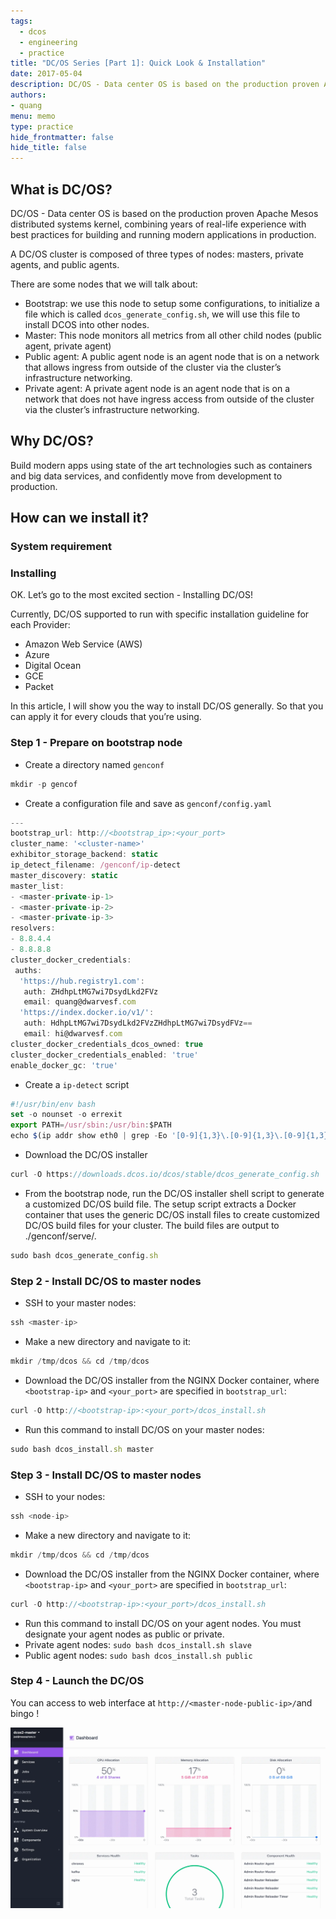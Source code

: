 ```yaml
---
tags: 
  - dcos
  - engineering
  - practice
title: "DC/OS Series [Part 1]: Quick Look & Installation"
date: 2017-05-04
description: DC/OS - Data center OS is based on the production proven Apache Mesos distributed systems kernel, combining years of real-life experience with best practices for building and running modern applications in production.
authors: 
- quang
menu: memo
type: practice
hide_frontmatter: false
hide_title: false
---
```


## What is DC/OS?
DC/OS - Data center OS is based on the production proven Apache Mesos distributed systems kernel, combining years of real-life experience with best practices for building and running modern applications in production.

A DC/OS cluster is composed of three types of nodes: masters, private agents, and public agents.

There are some nodes that we will talk about:

* Bootstrap: we use this node to setup some configurations, to initialize a file which is called `dcos_generate_config.sh`, we will use this file to install DCOS into other nodes.
* Master: This node monitors all metrics from all other child nodes (public agent, private agent)
* Public agent: A public agent node is an agent node that is on a network that allows ingress from outside of the cluster via the cluster’s infrastructure networking.
* Private agent: A private agent node is an agent node that is on a network that does not have ingress access from outside of the cluster via the cluster’s infrastructure networking.

## Why DC/OS?
Build modern apps using state of the art technologies such as containers and big data services, and confidently move from development to production.

## How can we install it?
### System requirement
### Installing
OK. Let’s go to the most excited section - Installing DC/OS!

Currently, DC/OS supported to run with specific installation guideline for each Provider:

* Amazon Web Service (AWS)
* Azure
* Digital Ocean
* GCE
* Packet

In this article, I will show you the way to install DC/OS generally. So that you can apply it for every clouds that you’re using.

### Step 1 - Prepare on bootstrap node
* Create a directory named `genconf`

```javascript
mkdir -p gencof
```

* Create a configuration file and save as `genconf/config.yaml`

```javascript
---
bootstrap_url: http://<bootstrap_ip>:<your_port>
cluster_name: '<cluster-name>'
exhibitor_storage_backend: static
ip_detect_filename: /genconf/ip-detect
master_discovery: static
master_list:
- <master-private-ip-1>
- <master-private-ip-2>
- <master-private-ip-3>
resolvers:
- 8.8.4.4
- 8.8.8.8
cluster_docker_credentials:
 auths:
  'https://hub.registry1.com':
   auth: ZHdhpLtMG7wi7DsydLkd2FVz
   email: quang@dwarvesf.com
  'https://index.docker.io/v1/':
   auth: HdhpLtMG7wi7DsydLkd2FVzZHdhpLtMG7wi7DsydFVz==
   email: hi@dwarvesf.com
cluster_docker_credentials_dcos_owned: true
cluster_docker_credentials_enabled: 'true'
enable_docker_gc: 'true'
```

* Create a `ip-detect` script

```javascript
#!/usr/bin/env bash
set -o nounset -o errexit
export PATH=/usr/sbin:/usr/bin:$PATH
echo $(ip addr show eth0 | grep -Eo '[0-9]{1,3}\.[0-9]{1,3}\.[0-9]{1,3}\.[0-9]{1,3}' | head -1)
```

* Download the DC/OS installer

```javascript
curl -O https://downloads.dcos.io/dcos/stable/dcos_generate_config.sh
```

* From the bootstrap node, run the DC/OS installer shell script to generate a customized DC/OS build file. The setup script extracts a Docker container that uses the generic DC/OS install files to create customized DC/OS build files for your cluster. The build files are output to ./genconf/serve/.

```javascript
sudo bash dcos_generate_config.sh
```

### Step 2 - Install DC/OS to master nodes
* SSH to your master nodes:

```javascript
ssh <master-ip>
```

* Make a new directory and navigate to it:

```javascript
mkdir /tmp/dcos && cd /tmp/dcos
```

* Download the DC/OS installer from the NGINX Docker container, where `<bootstrap-ip>` and `<your_port>` are specified in `bootstrap_url`:

```javascript
curl -O http://<bootstrap-ip>:<your_port>/dcos_install.sh
```

* Run this command to install DC/OS on your master nodes:

```javascript
sudo bash dcos_install.sh master
```

### Step 3 - Install DC/OS to master nodes
* SSH to your nodes:

```javascript
ssh <node-ip>
```

* Make a new directory and navigate to it:

```javascript
mkdir /tmp/dcos && cd /tmp/dcos
```

* Download the DC/OS installer from the NGINX Docker container, where `<bootstrap-ip>` and `<your_port>` are specified in `bootstrap_url`:

```javascript
curl -O http://<bootstrap-ip>:<your_port>/dcos_install.sh
```

* Run this command to install DC/OS on your agent nodes. You must designate your agent nodes as public or private.
* Private agent nodes: `sudo bash dcos_install.sh slave`
* Public agent nodes: `sudo bash dcos_install.sh public`

### Step 4 - Launch the DC/OS
You can access to web interface at `http://<master-node-public-ip>/`and bingo !

![](assets/dcos-series-part-1---quick-look-installation_7e7988a963f67f1005ed0e19e2b93e01_md5.webp)
